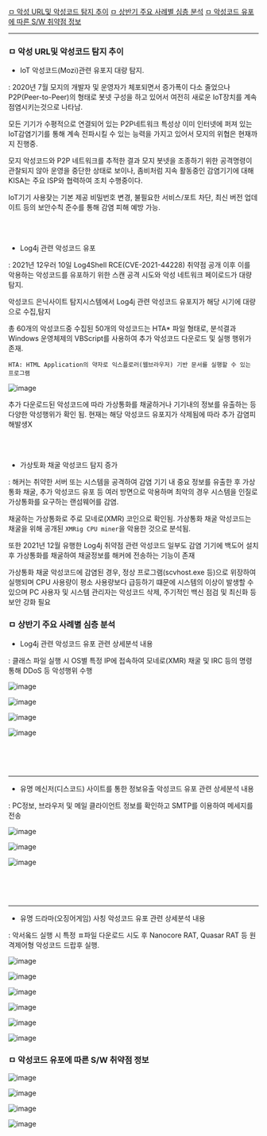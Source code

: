 
[ㅁ 악성 URL및 악성코드 탐지 추이](#ㅁ-악성-url및-악성코드-탐지-추이)
[ㅁ 상반기 주요 사례별 심층 분석](#ㅁ-상반기-주요-사례별-심층-분석)
[ㅁ 악성코드 유포에 따른 S/W 취약점 정보](#ㅁ-악성코드-유포에-따른-sw-취약점-정보)


---

### ㅁ 악성 URL및 악성코드 탐지 추이

- IoT 악성코드(Mozi)관련 유포지 대량 탐지.

: 2020년 7월 모지의 개발자 및 운영자가 체포되면서 증가폭이 다소 줄었으나 P2P(Peer-to-Peer)의 형태로 봇넷 구성을 하고 있어서 여전히 새로운 IoT장치를 계속 점염시키는것으로 나타남.

모든 기기가 수평적으로 연결되어 있는 P2P네트워크 특성상 이미 인터넷에 퍼져 있는 IoT감염기기를 통해 계속 전파시킬 수 있는 능력을 가지고 있어서 모지의 위협은 현재까지 진행중.

모지 악성코드와 P2P 네트워크를 추적한 결과 모지 봇넷을 조종하기 위한 공격명령이 관찰되지 않아 운영을 중단한 상태로 보이나, 좀비처럼 지속 활동중인 감염기기에 대해 KISA는 주요 ISP와 협력하여 조치 수행중이다.

IoT기기 사용잦는 기본 제공 비밀번호 변경, 불필요한 서비스/포트 차단, 최신 버전 업데이트 등의 보안수칙 준수를 통해 감염 피해 예방 가능.

<br>
<br>

- Log4j 관련 악성코드 유포

: 2021년 12우러 10일 Log4Shell RCE(CVE-2021-44228) 취약점 공개 이후 이를 악용하는 악성코드를 유포하기 위한 스캔 공격 시도와 악성 네트워크 페이로드가 대량 탐지.

악성코드 은닉사이트 탐지시스템에서 Log4j 관련 악성코드 유포지가 해당 시기에 대량으로 수집,탐지

총 60개의 악성코드중 수집된 50개의 악성코드는 HTA* 파일 형태로, 분석결과 Windows 운영체제의 VBScript를 사용하여 추가 악성코드 다운로드 및 실행 행위가 존재.

```
HTA: HTML Application의 약자로 익스플로러(웹브라우저) 기반 문서를 실행할 수 있는 프로그램
```

![image](https://user-images.githubusercontent.com/62640332/160248517-769c211b-b4ed-4d39-951b-ad6c3c49bf9d.png)

추가 다운로드된 악성코드에 따라 가상통화를 채굴하거나 기기내의 정보를 유출하는 등 다양한 악성행위가 확인 됨. 현재는 해당 악성코드 유포지가 삭제됨에 따라 추가 감염피해발생X

<br>
<br>

- 가상토화 채굴 악성코드 탐지 증가

: 해커는 취약한 서버 또는 시스템을 공격하여 감염 기기 내 중요 정보를 유출한 후 가상통화 채굴, 추가 악성코드 유포 등 여러 방면으로 악용하며 최악의 경우 시스템을 인질로 가상통화를 요구하는 랜섬웨어를 감염.

채굴하는 가상통화로 주로 모네로(XMR) 코인으로 확인됨. 가상통화 채굴 악성코드는 채굴을 위해 공개된 `XMRig CPU miner`을 악용한 것으로 분석됨.

또한 2021년 12월 유행한 Log4j 취약점 관련 악성코드 일부도 감염 기기에 백도어 설치 후 가상통화를 채굴하여 채굴정보를 해커에 전송하는 기능이 존재

가상통화 채굴 악성코드에 감염된 경우, 정상 프로그램(scvhost.exe 등)으로 위장하여 실행되며 CPU 사용량이 평소 사용량보다 급등하기 떄문에 시스템의 이상이 발생할 수 있으며 PC 사용자 및 시스템 관리자는 악성코드 삭제, 주기적인 백신 점검 및 최신화 등 보안 강화 필요

### ㅁ 상반기 주요 사례별 심층 분석

- Log4j 관련 악성코드 유포 관련 상세분석 내용

: 클래스 파일 실행 시 OS별 특정 IP에 접속하여 모네로(XMR) 채굴 및 IRC 등의 명령 통해 DDoS 등 악성행위 수행

![image](https://user-images.githubusercontent.com/62640332/160248752-5f950ac2-e989-4737-bb3c-e59777ba1d1b.png)

![image](https://user-images.githubusercontent.com/62640332/160248760-4702fb80-198b-47e2-8963-a752f2021826.png)

![image](https://user-images.githubusercontent.com/62640332/160248770-246a10b2-0678-4043-9188-66d02e895495.png)

![image](https://user-images.githubusercontent.com/62640332/160248777-6f2c8033-4b3e-4394-97cf-041735ed9b54.png)

<br>
<br>
<br>

---

- 유명 메신저(디스코드) 사이트를 통한 정보유출 악성코드 유포 관련 상세분석 내용

: PC정보, 브라우저 및 메일 클라이언트 정보를 확인하고 SMTP를 이용하여 메세지를 전송

![image](https://user-images.githubusercontent.com/62640332/160248807-6a18eb03-2995-4dd6-b450-546fb51555af.png)

![image](https://user-images.githubusercontent.com/62640332/160248816-cf207ccd-099c-4a18-a643-2078ade62808.png)

![image](https://user-images.githubusercontent.com/62640332/160248821-9ba798a4-cee0-4516-ad86-6536e1509b7f.png)




<br>
<br>
<br>

---

- 유명 드라마(오징어게임) 사칭 악성코드 유포 관련 상세분석 내용

: 악서옼드 실행 시 특정 ㅍ파일 다운로드 시도 후 Nanocore RAT, Quasar RAT 등 원격제어형 악성코드 드랍후 실행.

![image](https://user-images.githubusercontent.com/62640332/160248859-7dec6b04-811e-4fab-9476-536d71f4feb8.png)

![image](https://user-images.githubusercontent.com/62640332/160248870-060a5927-6fda-4895-b98a-ba29a1fe5bce.png)

![image](https://user-images.githubusercontent.com/62640332/160248879-93c097c8-8870-4fa2-b65d-833f8548889d.png)

![image](https://user-images.githubusercontent.com/62640332/160248887-300be932-a4e1-4aef-bb50-2988f523fec0.png)

![image](https://user-images.githubusercontent.com/62640332/160248898-00f99efa-0825-4d5d-9ada-987cb11c5d1c.png)

![image](https://user-images.githubusercontent.com/62640332/160248903-9bb3f1e1-f480-419f-a695-274f8290705f.png)


### ㅁ 악성코드 유포에 따른 S/W 취약점 정보



![image](https://user-images.githubusercontent.com/62640332/160248926-b67d3713-75e1-4dae-9947-5ed2801ffeac.png)

![image](https://user-images.githubusercontent.com/62640332/160248931-610ac653-a572-45ce-bd74-93dd26592244.png)

![image](https://user-images.githubusercontent.com/62640332/160248937-e84599b0-bc49-4c1f-b98f-3062b755542e.png)

![image](https://user-images.githubusercontent.com/62640332/160248943-6da93827-1c2b-4993-8a47-5167d104a2e8.png)